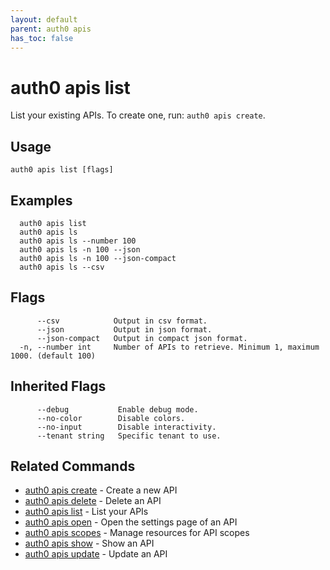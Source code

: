 ```yaml
---
layout: default
parent: auth0 apis
has_toc: false
---
```

# auth0 apis list

List your existing APIs. To create one, run: `auth0 apis create`.

## Usage
```
auth0 apis list [flags]
```

## Examples

```
  auth0 apis list
  auth0 apis ls
  auth0 apis ls --number 100
  auth0 apis ls -n 100 --json
  auth0 apis ls -n 100 --json-compact
  auth0 apis ls --csv
```


## Flags

```
      --csv            Output in csv format.
      --json           Output in json format.
      --json-compact   Output in compact json format.
  -n, --number int     Number of APIs to retrieve. Minimum 1, maximum 1000. (default 100)
```


## Inherited Flags

```
      --debug           Enable debug mode.
      --no-color        Disable colors.
      --no-input        Disable interactivity.
      --tenant string   Specific tenant to use.
```


## Related Commands

- [auth0 apis create](auth0_apis_create.md) - Create a new API
- [auth0 apis delete](auth0_apis_delete.md) - Delete an API
- [auth0 apis list](auth0_apis_list.md) - List your APIs
- [auth0 apis open](auth0_apis_open.md) - Open the settings page of an API
- [auth0 apis scopes](auth0_apis_scopes.md) - Manage resources for API scopes
- [auth0 apis show](auth0_apis_show.md) - Show an API
- [auth0 apis update](auth0_apis_update.md) - Update an API


